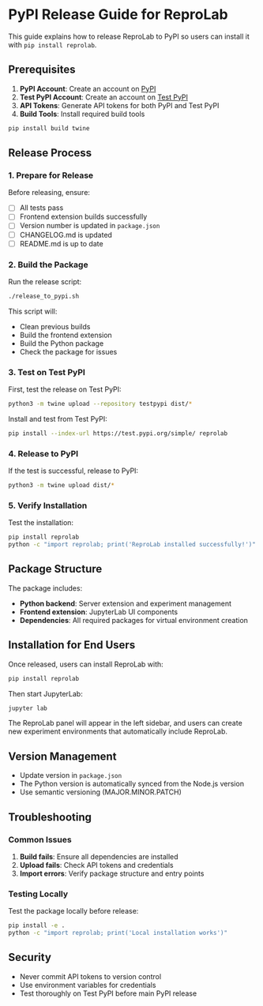 # PyPI Release Guide for ReproLab

This guide explains how to release ReproLab to PyPI so users can install it with `pip install reprolab`.

## Prerequisites

1. **PyPI Account**: Create an account on [PyPI](https://pypi.org/account/register/)
2. **Test PyPI Account**: Create an account on [Test PyPI](https://test.pypi.org/account/register/)
3. **API Tokens**: Generate API tokens for both PyPI and Test PyPI
4. **Build Tools**: Install required build tools

```bash
pip install build twine
```

## Release Process

### 1. Prepare for Release

Before releasing, ensure:
- [ ] All tests pass
- [ ] Frontend extension builds successfully
- [ ] Version number is updated in `package.json`
- [ ] CHANGELOG.md is updated
- [ ] README.md is up to date

### 2. Build the Package

Run the release script:

```bash
./release_to_pypi.sh
```

This script will:
- Clean previous builds
- Build the frontend extension
- Build the Python package
- Check the package for issues

### 3. Test on Test PyPI

First, test the release on Test PyPI:

```bash
python3 -m twine upload --repository testpypi dist/*
```

Install and test from Test PyPI:

```bash
pip install --index-url https://test.pypi.org/simple/ reprolab
```

### 4. Release to PyPI

If the test is successful, release to PyPI:

```bash
python3 -m twine upload dist/*
```

### 5. Verify Installation

Test the installation:

```bash
pip install reprolab
python -c "import reprolab; print('ReproLab installed successfully!')"
```

## Package Structure

The package includes:
- **Python backend**: Server extension and experiment management
- **Frontend extension**: JupyterLab UI components
- **Dependencies**: All required packages for virtual environment creation

## Installation for End Users

Once released, users can install ReproLab with:

```bash
pip install reprolab
```

Then start JupyterLab:

```bash
jupyter lab
```

The ReproLab panel will appear in the left sidebar, and users can create new experiment environments that automatically include ReproLab.

## Version Management

- Update version in `package.json`
- The Python version is automatically synced from the Node.js version
- Use semantic versioning (MAJOR.MINOR.PATCH)

## Troubleshooting

### Common Issues

1. **Build fails**: Ensure all dependencies are installed
2. **Upload fails**: Check API tokens and credentials
3. **Import errors**: Verify package structure and entry points

### Testing Locally

Test the package locally before release:

```bash
pip install -e .
python -c "import reprolab; print('Local installation works')"
```

## Security

- Never commit API tokens to version control
- Use environment variables for credentials
- Test thoroughly on Test PyPI before main PyPI release 
